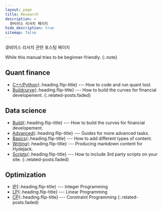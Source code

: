 ```yaml
---
layout: page
title: Research
description: >
  큐비어스 리서치 페이지
hide_description: true
sitemap: false
---
```


큐비어스 리서치 관련 포스팅 페이지

While this manual tries to be beginner-friendly.
{:.note}


## Quant finance
* [C++/Python]{:.heading.flip-title} --- How to code and run quant tool.
* [Buildcurve]{:.heading.flip-title} ---  How to build the curves for financial developement.
{:.related-posts.faded}
<!-- * [Config]{:.heading.flip-title} --- Once Jekyll is running you can start editing your config file. -->


## Data science
* [Build]{:.heading.flip-title} --- How to build the curves for financial developement.
* [Advanced]{:.heading.flip-title} --- Guides for more advanced tasks.
* [Basics]{:.heading.flip-title} --- How to add different types of content.
* [Writing]{:.heading.flip-title} --- Producing markdown content for Hydejack.
* [Scripts]{:.heading.flip-title} --- How to include 3rd party scripts on your site.
{:.related-posts.faded}

## Optimization
* [IP]{:.heading.flip-title} --- Integer Programming
* [LP]{:.heading.flip-title} --- Linear Programming
* [CP]{:.heading.flip-title} --- Constraint Programming
{:.related-posts.faded}

[C++/Python]: C++Python.md
[buildcurve]: buildcurve.md
[config]: config.md
[basics]: basics.md
[writing]: writing.md
[scripts]: scripts.md
[build]: buildcurve.md
[advanced]: advanced.md
[IP]: ../LICENSE.md
[LP]: ../NOTICE.md
[CP]: ../CHANGELOG.md

